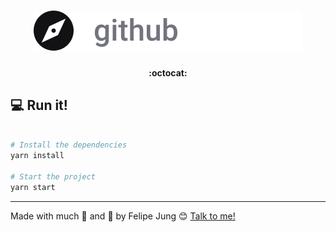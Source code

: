 <h1 align="center">
<img alt="Github Explorer" src="./src/assets/logo.svg" style="font-size: 128px;" />
<br>
</h1>

<h4 align="center">
  :octocat:
</h4>

## :computer: Run it!

```bash

# Install the dependencies
yarn install

# Start the project
yarn start

```
---

Made with much :purple_heart: and :muscle: by Felipe Jung :blush: <a href="https://www.linkedin.com/in/felipe-jung/">Talk to me!</a>
